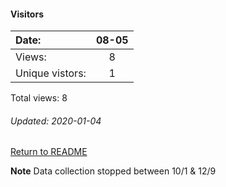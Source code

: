 #### Visitors
Date:   |         08-05
|:---   |:---:
Views:  |         8
Unique  vistors:  |      1

Total views: 8
###### Updated: 2020-01-04

[Return to README](https://github.com/BradleyA/Start-registry-v2-script.1.0/blob/master/README.md#Start-registry-v2-script.1.0)

**Note**  Data collection stopped between 10/1 & 12/9
